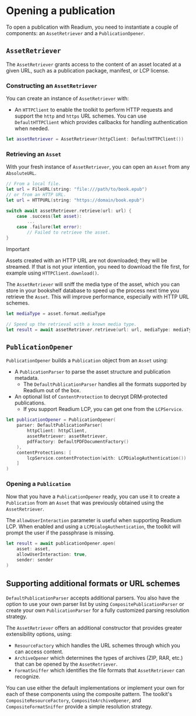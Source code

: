 # Opening a publication

To open a publication with Readium, you need to instantiate a couple of components: an `AssetRetriever` and a `PublicationOpener`.

## `AssetRetriever`

The `AssetRetriever` grants access to the content of an asset located at a given URL, such as a publication package, manifest, or LCP license.

### Constructing an `AssetRetriever`

You can create an instance of `AssetRetriever` with:

* An `HTTPClient` to enable the toolkit to perform HTTP requests and support the `http` and `https` URL schemes. You can use `DefaultHTTPClient` which provides callbacks for handling authentication when needed.

```swift
let assetRetriever = AssetRetriever(httpClient: DefaultHTTPClient())
```

### Retrieving an `Asset`

With your fresh instance of `AssetRetriever`, you can open an `Asset` from any `AbsoluteURL`.

```swift
// From a local file.
let url = FileURL(string: "file:///path/to/book.epub")
// or from an HTTP URL.
let url = HTTPURL(string: "https://domain/book.epub")

switch await assetRetriever.retrieve(url: url) {
    case .success(let asset):
        ...
    case .failure(let error):
        // Failed to retrieve the asset.
}
```

> [!IMPORTANT]
> Assets created with an HTTP URL are not downloaded; they will be streamed. If that is not your intention, you need to download the file first, for example using `HTTPClient.download()`.

The `AssetRetriever` will sniff the media type of the asset, which you can store in your bookshelf database to speed up the process next time you retrieve the `Asset`. This will improve performance, especially with HTTP URL schemes.

```swift
let mediaType = asset.format.mediaType

// Speed up the retrieval with a known media type.
let result = await assetRetriever.retrieve(url: url, mediaType: mediaType)
```

## `PublicationOpener`

`PublicationOpener` builds a `Publication` object from an `Asset` using:

* A `PublicationParser` to parse the asset structure and publication metadata.
    * The `DefaultPublicationParser` handles all the formats supported by Readium out of the box.
* An optional list of `ContentProtection` to decrypt DRM-protected publications.
    * If you support Readium LCP, you can get one from the `LCPService`.

```swift
let publicationOpener = PublicationOpener(
    parser: DefaultPublicationParser(
        httpClient: httpClient,
        assetRetriever: assetRetriever,
        pdfFactory: DefaultPDFDocumentFactory()
    ),
    contentProtections: [
        lcpService.contentProtection(with: LCPDialogAuthentication())
    ]
)
```

### Opening a `Publication`

Now that you have a `PublicationOpener` ready, you can use it to create a `Publication` from an `Asset` that was previously obtained using the `AssetRetriever`.

The `allowUserInteraction` parameter is useful when supporting Readium LCP. When enabled and using a `LCPDialogAuthentication`, the toolkit will prompt the user if the passphrase is missing.

```swift
let result = await publicationOpener.open(
    asset: asset,
    allowUserInteraction: true,
    sender: sender
)
```

## Supporting additional formats or URL schemes

`DefaultPublicationParser` accepts additional parsers. You also have the option to use your own parser list by using `CompositePublicationParser` or create your own `PublicationParser` for a fully customized parsing resolution strategy.

The `AssetRetriever` offers an additional constructor that provides greater extensibility options, using:

* `ResourceFactory` which handles the URL schemes through which you can access content.
* `ArchiveOpener` which determines the types of archives (ZIP, RAR, etc.) that can be opened by the `AssetRetriever`.
* `FormatSniffer` which identifies the file formats that `AssetRetriever` can recognize.

You can use either the default implementations or implement your own for each of these components using the composite pattern. The toolkit's `CompositeResourceFactory`, `CompositeArchiveOpener`, and `CompositeFormatSniffer` provide a simple resolution strategy.

